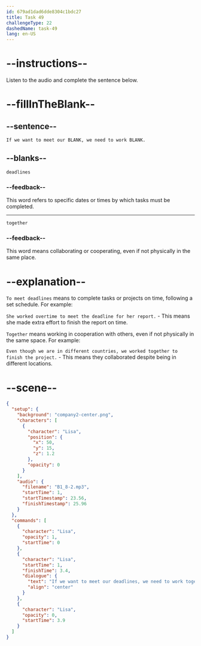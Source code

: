 ```yaml
---
id: 679ad1dad6dde8304c1bdc27
title: Task 49
challengeType: 22
dashedName: task-49
lang: en-US
---
```


<!-- (Audio) Lisa: If we want to meet our deadlines, we need to work together. -->

# --instructions--

Listen to the audio and complete the sentence below.

# --fillInTheBlank--

## --sentence--

`If we want to meet our BLANK, we need to work BLANK.`

## --blanks--

`deadlines`

### --feedback--

This word refers to specific dates or times by which tasks must be completed.

---

`together`

### --feedback--

This word means collaborating or cooperating, even if not physically in the same place.

# --explanation--

`To meet deadlines` means to complete tasks or projects on time, following a set schedule. For example:

`She worked overtime to meet the deadline for her report.` - This means she made extra effort to finish the report on time.

`Together` means working in cooperation with others, even if not physically in the same space. For example:

`Even though we are in different countries, we worked together to finish the project.` - This means they collaborated despite being in different locations.

# --scene--

```json
{
  "setup": {
    "background": "company2-center.png",
    "characters": [
      {
        "character": "Lisa",
        "position": {
          "x": 50,
          "y": 15,
          "z": 1.2
        },
        "opacity": 0
      }
    ],
    "audio": {
      "filename": "B1_8-2.mp3",
      "startTime": 1,
      "startTimestamp": 23.56,
      "finishTimestamp": 25.96
    }
  },
  "commands": [
    {
      "character": "Lisa",
      "opacity": 1,
      "startTime": 0
    },
    {
      "character": "Lisa",
      "startTime": 1,
      "finishTime": 3.4,
      "dialogue": {
        "text": "If we want to meet our deadlines, we need to work together.",
        "align": "center"
      }
    },
    {
      "character": "Lisa",
      "opacity": 0,
      "startTime": 3.9
    }
  ]
}
```
